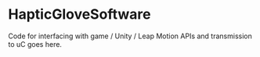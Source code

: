 # HapticGloveSoftware
Code for interfacing with game / Unity / Leap Motion APIs and transmission to uC goes here.
